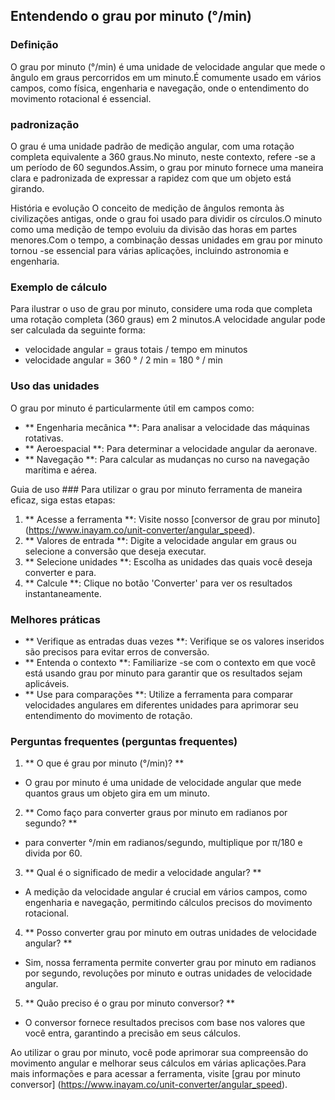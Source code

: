 ## Entendendo o grau por minuto (°/min)

### Definição
O grau por minuto (°/min) é uma unidade de velocidade angular que mede o ângulo em graus percorridos em um minuto.É comumente usado em vários campos, como física, engenharia e navegação, onde o entendimento do movimento rotacional é essencial.

### padronização
O grau é uma unidade padrão de medição angular, com uma rotação completa equivalente a 360 graus.No minuto, neste contexto, refere -se a um período de 60 segundos.Assim, o grau por minuto fornece uma maneira clara e padronizada de expressar a rapidez com que um objeto está girando.

História e evolução
O conceito de medição de ângulos remonta às civilizações antigas, onde o grau foi usado para dividir os círculos.O minuto como uma medição de tempo evoluiu da divisão das horas em partes menores.Com o tempo, a combinação dessas unidades em grau por minuto tornou -se essencial para várias aplicações, incluindo astronomia e engenharia.

### Exemplo de cálculo
Para ilustrar o uso de grau por minuto, considere uma roda que completa uma rotação completa (360 graus) em 2 minutos.A velocidade angular pode ser calculada da seguinte forma:
- velocidade angular = graus totais / tempo em minutos
- velocidade angular = 360 ° / 2 min = 180 ° / min

### Uso das unidades
O grau por minuto é particularmente útil em campos como:
- ** Engenharia mecânica **: Para analisar a velocidade das máquinas rotativas.
- ** Aeroespacial **: Para determinar a velocidade angular da aeronave.
- ** Navegação **: Para calcular as mudanças no curso na navegação marítima e aérea.

Guia de uso ###
Para utilizar o grau por minuto ferramenta de maneira eficaz, siga estas etapas:
1. ** Acesse a ferramenta **: Visite nosso [conversor de grau por minuto] (https://www.inayam.co/unit-converter/angular_speed).
2. ** Valores de entrada **: Digite a velocidade angular em graus ou selecione a conversão que deseja executar.
3. ** Selecione unidades **: Escolha as unidades das quais você deseja converter e para.
4. ** Calcule **: Clique no botão 'Converter' para ver os resultados instantaneamente.

### Melhores práticas
- ** Verifique as entradas duas vezes **: Verifique se os valores inseridos são precisos para evitar erros de conversão.
- ** Entenda o contexto **: Familiarize -se com o contexto em que você está usando grau por minuto para garantir que os resultados sejam aplicáveis.
- ** Use para comparações **: Utilize a ferramenta para comparar velocidades angulares em diferentes unidades para aprimorar seu entendimento do movimento de rotação.

### Perguntas frequentes (perguntas frequentes)

1. ** O que é grau por minuto (°/min)? **
- O grau por minuto é uma unidade de velocidade angular que mede quantos graus um objeto gira em um minuto.

2. ** Como faço para converter graus por minuto em radianos por segundo? **
- para converter °/min em radianos/segundo, multiplique por π/180 e divida por 60.

3. ** Qual é o significado de medir a velocidade angular? **
- A medição da velocidade angular é crucial em vários campos, como engenharia e navegação, permitindo cálculos precisos do movimento rotacional.

4. ** Posso converter grau por minuto em outras unidades de velocidade angular? **
- Sim, nossa ferramenta permite converter grau por minuto em radianos por segundo, revoluções por minuto e outras unidades de velocidade angular.

5. ** Quão preciso é o grau por minuto conversor? **
- O conversor fornece resultados precisos com base nos valores que você entra, garantindo a precisão em seus cálculos.

Ao utilizar o grau por minuto, você pode aprimorar sua compreensão do movimento angular e melhorar seus cálculos em várias aplicações.Para mais informações e para acessar a ferramenta, visite [grau por minuto conversor] (https://www.inayam.co/unit-converter/angular_speed).